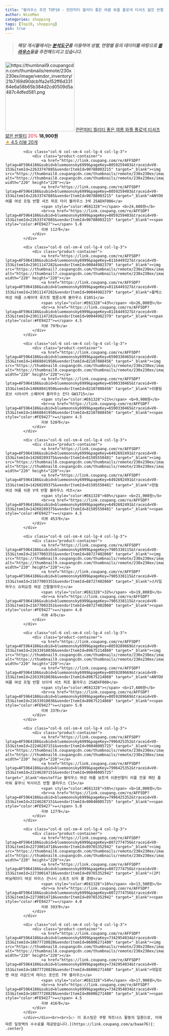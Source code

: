 ```yaml
---
title: "블라우스 추천 TOP10 - 런런피티 퀄리티 좋은 여름 와플 폴로넥 티셔츠 얇은 반팔티"
author: WiseMan
categories: shopping
tags: [Top10, shopping]
pin: true
---
```


> ##### 해당 게시물에서는 [**분석도구**](https://itemscout.io/)를 이용하여 **성별**, **연령별** 등의 데이터를 바탕으로 [**블라우스**](https://link.coupang.com/a/baae76)들을 추천해드리고 있습니다.
<div class="container"><div class="row">
            <div class="col-6 col-sm-4 col-lg-4 col-lg-3">
                <div class="product-container">
                    <a href="https://link.coupang.com/re/AFFSDP?lptag=AF5964186&subid=bluemoonsky6999&pageKey=8106048421&traceid=V0-153&itemId=22946388443&vendorItemId=89981080545" target="_blank"><img src="https://thumbnail9.coupangcdn.com/thumbnails/remote/230x230ex/image/vendor_inventory/21b7/69d90dcb1fa2e152ff6d33164e6a58b65b384d2cd0509d5a487c4dfed581.png" alt="https://thumbnail9.coupangcdn.com/thumbnails/remote/230x230ex/image/vendor_inventory/21b7/69d90dcb1fa2e152ff6d33164e6a58b65b384d2cd0509d5a487c4dfed581.png" width="220" height="220"></a>
                    <a href="https://link.coupang.com/re/AFFSDP?lptag=AF5964186&subid=bluemoonsky6999&pageKey=8106048421&traceid=V0-153&itemId=22946388443&vendorItemId=89981080545" target="_blank">런런피티 퀄리티 좋은 여름 와플 폴로넥 티셔츠 얇은 반팔티</a>
                    <span style="color:#E61328">20%</span> <b>18,900원</b>
                    <br><a href="https://link.coupang.com/re/AFFSDP?lptag=AF5964186&subid=bluemoonsky6999&pageKey=8106048421&traceid=V0-153&itemId=22946388443&vendorItemId=89981080545" target="_blank"><span style="color:#FE9427">★</span> 4.5
                    리뷰 20개</a>
                </div>
            </div>
            
            <div class="col-6 col-sm-4 col-lg-4 col-lg-3">
                <div class="product-container">
                    <a href="https://link.coupang.com/re/AFFSDP?lptag=AF5964186&subid=bluemoonsky6999&pageKey=8059259403&traceid=V0-153&itemId=22633747885&vendorItemId=90788003215" target="_blank"><img src="https://thumbnail8.coupangcdn.com/thumbnails/remote/230x230ex/image/vendor_inventory/3508/80ff3fb14436e62241bd72fe92f12b26ca34c5fd8b9eccae81076fc1cd3e.jpg" alt="https://thumbnail8.coupangcdn.com/thumbnails/remote/230x230ex/image/vendor_inventory/3508/80ff3fb14436e62241bd72fe92f12b26ca34c5fd8b9eccae81076fc1cd3e.jpg" width="220" height="220"></a>
                    <a href="https://link.coupang.com/re/AFFSDP?lptag=AF5964186&subid=bluemoonsky6999&pageKey=8059259403&traceid=V0-153&itemId=22633747885&vendorItemId=90788003215" target="_blank">ANYOU 여름 여성 프릴 반팔 셔츠 퍼프 타이 블라우스 3색 25ADXF006</a>
                    <span style="color:#E61328"></span> <b>24,600원</b>
                    <br><a href="https://link.coupang.com/re/AFFSDP?lptag=AF5964186&subid=bluemoonsky6999&pageKey=8059259403&traceid=V0-153&itemId=22633747885&vendorItemId=90788003215" target="_blank"><span style="color:#FE9427">★</span> 5.0
                    리뷰 112개</a>
                </div>
            </div>
            
            <div class="col-6 col-sm-4 col-lg-4 col-lg-3">
                <div class="product-container">
                    <a href="https://link.coupang.com/re/AFFSDP?lptag=AF5964186&subid=bluemoonsky6999&pageKey=8116449327&traceid=V0-153&itemId=23011147282&vendorItemId=90044982379" target="_blank"><img src="https://thumbnail7.coupangcdn.com/thumbnails/remote/230x230ex/image/vendor_inventory/084b/e0ece786092e12666d251eb7450f10c3c5cea9c408a47b10b01ccc6f3e67.jpg" alt="https://thumbnail7.coupangcdn.com/thumbnails/remote/230x230ex/image/vendor_inventory/084b/e0ece786092e12666d251eb7450f10c3c5cea9c408a47b10b01ccc6f3e67.jpg" width="220" height="220"></a>
                    <a href="https://link.coupang.com/re/AFFSDP?lptag=AF5964186&subid=bluemoonsky6999&pageKey=8116449327&traceid=V0-153&itemId=23011147282&vendorItemId=90044982379" target="_blank">휠렉스 여성 여름 스퀘어넥 루즈핏 벌룬소매 블라우스 E1051</a>
                    <span style="color:#E61328">43%</span> <b>26,000원</b>
                    <br><a href="https://link.coupang.com/re/AFFSDP?lptag=AF5964186&subid=bluemoonsky6999&pageKey=8116449327&traceid=V0-153&itemId=23011147282&vendorItemId=90044982379" target="_blank"><span style="color:#FE9427">★</span> 4.5
                    리뷰 79개</a>
                </div>
            </div>
            
            <div class="col-6 col-sm-4 col-lg-4 col-lg-3">
                <div class="product-container">
                    <a href="https://link.coupang.com/re/AFFSDP?lptag=AF5964186&subid=bluemoonsky6999&pageKey=6590330465&traceid=V0-153&itemId=14868841950&vendorItemId=82107888456" target="_blank"><img src="https://thumbnail8.coupangcdn.com/thumbnails/remote/230x230ex/image/vendor_inventory/4fcd/fe8146b46f7781adae92a872c6755383a7943e37257bf44e3fd00570bef4.jpg" alt="https://thumbnail8.coupangcdn.com/thumbnails/remote/230x230ex/image/vendor_inventory/4fcd/fe8146b46f7781adae92a872c6755383a7943e37257bf44e3fd00570bef4.jpg" width="220" height="220"></a>
                    <a href="https://link.coupang.com/re/AFFSDP?lptag=AF5964186&subid=bluemoonsky6999&pageKey=6590330465&traceid=V0-153&itemId=14868841950&vendorItemId=82107888456" target="_blank">쉬블림로브 시어서커 스퀘어넥 블라우스 칸다 GW1715</a>
                    <span style="color:#E61328">21%</span> <b>9,900원</b>
                    <br><a href="https://link.coupang.com/re/AFFSDP?lptag=AF5964186&subid=bluemoonsky6999&pageKey=6590330465&traceid=V0-153&itemId=14868841950&vendorItemId=82107888456" target="_blank"><span style="color:#FE9427">★</span> 4.5
                    리뷰 520개</a>
                </div>
            </div>
            
            <div class="col-6 col-sm-4 col-lg-4 col-lg-3">
                <div class="product-container">
                    <a href="https://link.coupang.com/re/AFFSDP?lptag=AF5964186&subid=bluemoonsky6999&pageKey=6492692491&traceid=V0-153&itemId=14260289375&vendorItemId=81505550481" target="_blank"><img src="https://thumbnail8.coupangcdn.com/thumbnails/remote/230x230ex/image/vendor_inventory/b587/415beda04870d41ef2e9062960fffcd208ecf1bc5e7669d5c35f865063ad.JPG" alt="https://thumbnail8.coupangcdn.com/thumbnails/remote/230x230ex/image/vendor_inventory/b587/415beda04870d41ef2e9062960fffcd208ecf1bc5e7669d5c35f865063ad.JPG" width="220" height="220"></a>
                    <a href="https://link.coupang.com/re/AFFSDP?lptag=AF5964186&subid=bluemoonsky6999&pageKey=6492692491&traceid=V0-153&itemId=14260289375&vendorItemId=81505550481" target="_blank">양놀 여성 여름 쉬폰 V넥 반팔 블라우스 셔츠</a>
                    <span style="color:#E61328">60%</span> <b>21,900원</b>
                    <br><a href="https://link.coupang.com/re/AFFSDP?lptag=AF5964186&subid=bluemoonsky6999&pageKey=6492692491&traceid=V0-153&itemId=14260289375&vendorItemId=81505550481" target="_blank"><span style="color:#FE9427">★</span> 4.5
                    리뷰 453개</a>
                </div>
            </div>
            
            <div class="col-6 col-sm-4 col-lg-4 col-lg-3">
                <div class="product-container">
                    <a href="https://link.coupang.com/re/AFFSDP?lptag=AF5964186&subid=bluemoonsky6999&pageKey=7905338115&traceid=V0-153&itemId=21677003351&vendorItemId=88727402060" target="_blank"><img src="https://thumbnail9.coupangcdn.com/thumbnails/remote/230x230ex/image/vendor_inventory/5016/4c473877a8150efb7bba5dbe13f04192822f7f6c11b796b6afa54d7df521.jpg" alt="https://thumbnail9.coupangcdn.com/thumbnails/remote/230x230ex/image/vendor_inventory/5016/4c473877a8150efb7bba5dbe13f04192822f7f6c11b796b6afa54d7df521.jpg" width="220" height="220"></a>
                    <a href="https://link.coupang.com/re/AFFSDP?lptag=AF5964186&subid=bluemoonsky6999&pageKey=7905338115&traceid=V0-153&itemId=21677003351&vendorItemId=88727402060" target="_blank">스타일하우스 슈퍼요정 여성 긴팔블라우스</a>
                    <span style="color:#E61328">32%</span> <b>19,800원</b>
                    <br><a href="https://link.coupang.com/re/AFFSDP?lptag=AF5964186&subid=bluemoonsky6999&pageKey=7905338115&traceid=V0-153&itemId=21677003351&vendorItemId=88727402060" target="_blank"><span style="color:#FE9427">★</span> 4.0
                    리뷰 4개</a>
                </div>
            </div>
            
            <div class="col-6 col-sm-4 col-lg-4 col-lg-3">
                <div class="product-container">
                    <a href="https://link.coupang.com/re/AFFSDP?lptag=AF5964186&subid=bluemoonsky6999&pageKey=8059289669&traceid=V0-153&itemId=22633918036&vendorItemId=89675214860" target="_blank"><img src="https://thumbnail9.coupangcdn.com/thumbnails/remote/230x230ex/image/vendor_inventory/3ec0/8d36e14e18a0b6dedec953ccc6ed3f72e749e61ef0097c156b3f8752a85c.jpg" alt="https://thumbnail9.coupangcdn.com/thumbnails/remote/230x230ex/image/vendor_inventory/3ec0/8d36e14e18a0b6dedec953ccc6ed3f72e749e61ef0097c156b3f8752a85c.jpg" width="220" height="220"></a>
                    <a href="https://link.coupang.com/re/AFFSDP?lptag=AF5964186&subid=bluemoonsky6999&pageKey=8059289669&traceid=V0-153&itemId=22633918036&vendorItemId=89675214860" target="_blank">ANYOU 여름 여성 프릴 반팔 브이넥 셔츠 퍼프 블라우스 25ADXF008</a>
                    <span style="color:#E61328"></span> <b>17,600원</b>
                    <br><a href="https://link.coupang.com/re/AFFSDP?lptag=AF5964186&subid=bluemoonsky6999&pageKey=8059289669&traceid=V0-153&itemId=22633918036&vendorItemId=89675214860" target="_blank"><span style="color:#FE9427">★</span> 5.0
                    리뷰 33개</a>
                </div>
            </div>
            
            <div class="col-6 col-sm-4 col-lg-4 col-lg-3">
                <div class="product-container">
                    <a href="https://link.coupang.com/re/AFFSDP?lptag=AF5964186&subid=bluemoonsky6999&pageKey=7996425352&traceid=V0-153&itemId=22246287151&vendorItemId=90040005725" target="_blank"><img src="https://thumbnail6.coupangcdn.com/thumbnails/remote/230x230ex/image/vendor_inventory/b7e5/02c5e9175f58ea85dc376f4605b57612cbeb4ea7ccbf3a01d20f370f34dd.jpg" alt="https://thumbnail6.coupangcdn.com/thumbnails/remote/230x230ex/image/vendor_inventory/b7e5/02c5e9175f58ea85dc376f4605b57612cbeb4ea7ccbf3a01d20f370f34dd.jpg" width="220" height="220"></a>
                    <a href="https://link.coupang.com/re/AFFSDP?lptag=AF5964186&subid=bluemoonsky6999&pageKey=7996425352&traceid=V0-153&itemId=22246287151&vendorItemId=90040005725" target="_blank">besteffie 블라우스 여성 여름 보트넥 쉬폰반팔티 러플 잔꽃 패턴 플라워 꽃무늬 빅사이즈 반팔 블라우스 C15</a>
                    <span style="color:#E61328">58%</span> <b>18,000원</b>
                    <br><a href="https://link.coupang.com/re/AFFSDP?lptag=AF5964186&subid=bluemoonsky6999&pageKey=7996425352&traceid=V0-153&itemId=22246287151&vendorItemId=90040005725" target="_blank"><span style="color:#FE9427">★</span> 5.0
                    리뷰 127개</a>
                </div>
            </div>
            
            <div class="col-6 col-sm-4 col-lg-4 col-lg-3">
                <div class="product-container">
                    <a href="https://link.coupang.com/re/AFFSDP?lptag=AF5964186&subid=bluemoonsky6999&pageKey=8072774756&traceid=V0-153&itemId=22730014718&vendorItemId=89765352942" target="_blank"><img src="https://thumbnail6.coupangcdn.com/thumbnails/remote/230x230ex/image/vendor_inventory/7214/3bb3b639c0ed0a290127f71df8f7d86d307bcc2ab3b27878330b9ebfb4bd.png" alt="https://thumbnail6.coupangcdn.com/thumbnails/remote/230x230ex/image/vendor_inventory/7214/3bb3b639c0ed0a290127f71df8f7d86d307bcc2ab3b27878330b9ebfb4bd.png" width="220" height="220"></a>
                    <a href="https://link.coupang.com/re/AFFSDP?lptag=AF5964186&subid=bluemoonsky6999&pageKey=8072774756&traceid=V0-153&itemId=22730014718&vendorItemId=89765352942" target="_blank">(2P) 바닐레이디 여성 아이스 끈나시 스포츠 브라 쿨 경량</a>
                    <span style="color:#E61328">16%</span> <b>13,500원</b>
                    <br><a href="https://link.coupang.com/re/AFFSDP?lptag=AF5964186&subid=bluemoonsky6999&pageKey=8072774756&traceid=V0-153&itemId=22730014718&vendorItemId=89765352942" target="_blank"><span style="color:#FE9427">★</span> 4.0
                    리뷰 393개</a>
                </div>
            </div>
            
            <div class="col-6 col-sm-4 col-lg-4 col-lg-3">
                <div class="product-container">
                    <a href="https://link.coupang.com/re/AFFSDP?lptag=AF5964186&subid=bluemoonsky6999&pageKey=7342954034&traceid=V0-153&itemId=18877720828&vendorItemId=86006271480" target="_blank"><img src="https://thumbnail8.coupangcdn.com/thumbnails/remote/230x230ex/image/vendor_inventory/bc72/0562f708e749ba7d4a633d2e567fcf3d4af306549d825873cc64de6f32ec.jpg" alt="https://thumbnail8.coupangcdn.com/thumbnails/remote/230x230ex/image/vendor_inventory/bc72/0562f708e749ba7d4a633d2e567fcf3d4af306549d825873cc64de6f32ec.jpg" width="220" height="220"></a>
                    <a href="https://link.coupang.com/re/AFFSDP?lptag=AF5964186&subid=bluemoonsky6999&pageKey=7342954034&traceid=V0-153&itemId=18877720828&vendorItemId=86006271480" target="_blank">데일로엔 여성 라운드넥 레이스 포인트 7부 블라우스</a>
                    <span style="color:#E61328">54%</span> <b>17,900원</b>
                    <br><a href="https://link.coupang.com/re/AFFSDP?lptag=AF5964186&subid=bluemoonsky6999&pageKey=7342954034&traceid=V0-153&itemId=18877720828&vendorItemId=86006271480" target="_blank"><span style="color:#FE9427">★</span> 4.5
                    리뷰 416개</a>
                </div>
            </div>
            </div></div><br><br>[👉 이 포스팅은 쿠팡 파트너스 활동의 일환으로, 이에 따른 일정액의 수수료를 제공받습니다.](https://link.coupang.com/a/baae76){: .center}